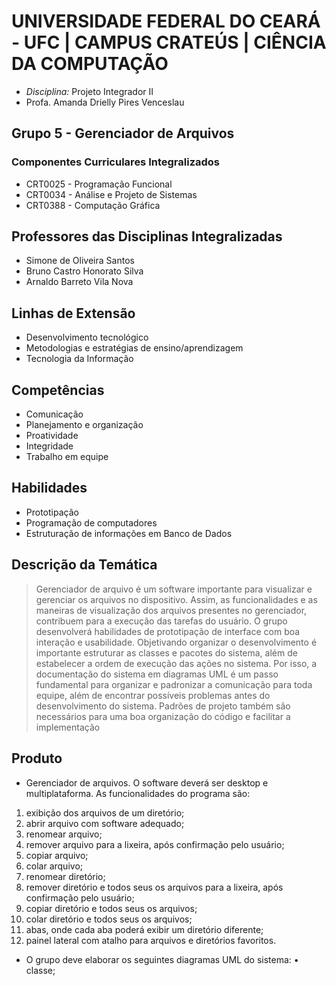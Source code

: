 # UNIVERSIDADE FEDERAL DO CEARÁ - UFC | CAMPUS CRATEÚS | CIÊNCIA DA COMPUTAÇÃO

- *Disciplina:* Projeto Integrador II
- Profa. Amanda Drielly Pires Venceslau

## Grupo 5 - Gerenciador de Arquivos

### Componentes Curriculares Integralizados
- CRT0025 - Programação Funcional
- CRT0034 - Análise e Projeto de Sistemas
- CRT0388 - Computação Gráfica

## Professores das Disciplinas Integralizadas
- Simone de Oliveira Santos
- Bruno Castro Honorato Silva
- Arnaldo Barreto Vila Nova

## Linhas de Extensão
- Desenvolvimento tecnológico
- Metodologias e estratégias de ensino/aprendizagem
- Tecnologia da Informação

## Competências
- Comunicação
- Planejamento e organização
- Proatividade
- Integridade
- Trabalho em equipe

## Habilidades
- Prototipação
- Programação de computadores
- Estruturação de informações em Banco de Dados

## Descrição da Temática
> Gerenciador de arquivo é um software importante para visualizar e gerenciar os arquivos no dispositivo. Assim, as funcionalidades e as maneiras de visualização dos arquivos presentes no gerenciador,
contribuem para a execução das tarefas do usuário.
O grupo desenvolverá habilidades de prototipação de interface com boa interação e usabilidade.
Objetivando organizar o desenvolvimento é importante estruturar as classes e pacotes do sistema,
além de estabelecer a ordem de execução das ações no sistema. Por isso, a documentação do sistema
em diagramas UML é um passo fundamental para organizar e padronizar a comunicação para toda
equipe, além de encontrar possíveis problemas antes do desenvolvimento do sistema. Padrões de
projeto também são necessários para uma boa organização do código e facilitar a implementação

## Produto
- Gerenciador de arquivos. O software deverá ser desktop e multiplataforma.
As funcionalidades do programa são:
1. exibição dos arquivos de um diretório;
2. abrir arquivo com software adequado;
3. renomear arquivo;
4. remover arquivo para a lixeira, após confirmação pelo usuário;
5. copiar arquivo;
6. colar arquivo;
7. renomear diretório;
8. remover diretório e todos seus os arquivos para a lixeira, após confirmação pelo usuário;
9. copiar diretório e todos seus os arquivos;
10. colar diretório e todos seus os arquivos;
11. abas, onde cada aba poderá exibir um diretório diferente;
12. painel lateral com atalho para arquivos e diretórios favoritos.
- O grupo deve elaborar os seguintes diagramas UML do sistema:
• classe;

